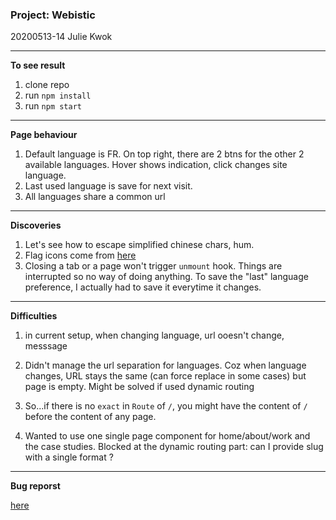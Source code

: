 ### Project: Webistic

20200513-14 Julie Kwok

---

**To see result**

1. clone repo
2. run `npm install`
3. run `npm start`

---

**Page behaviour**

1. Default language is FR. On top right, there are 2 btns for the other 2 available languages. Hover shows indication, click changes site language.
2. Last used language is save for next visit.
3. All languages share a common url

---

**Discoveries**

1. Let's see how to escape simplified chinese chars, hum.
2. Flag icons come from [here](https://www.iconfinder.com/iconsets/flags-37)
3. Closing a tab or a page won't trigger `unmount` hook. Things are interrupted so no way of doing anything. To save the "last" language preference, I actually had to save it everytime it changes.

---

**Difficulties**

1. in current setup, when changing language, url ooesn't change, messsage

2. Didn't manage the url separation for languages. Coz when language changes, URL stays the same (can force replace in some cases) but page is empty. Might be solved if used dynamic routing

3. So...if there is no `exact` in `Route` of `/`, you might have the content of `/` before the content of any page.

4. Wanted to use one single page component for home/about/work and the case studies. Blocked at the dynamic routing part: can I provide slug with a single format ?

---

**Bug reporst**

[here](https://github.com/julienemo/thp_next_28_29/issues)
